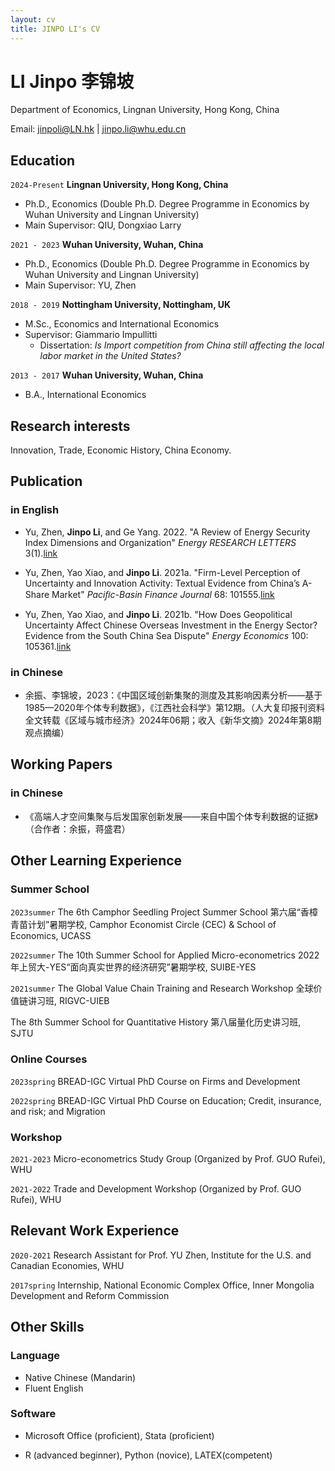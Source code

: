 ```yaml
---
layout: cv
title: JINPO LI's CV
---
```

# LI Jinpo 李锦坡
Department of Economics, Lingnan University, Hong Kong, China </a> </div>

<div id="webaddress">
Email: <a href="jinpoli@LN.hk">jinpoli@LN.hk</a> | <a href="jinpo.li@whu.edu.cn">jinpo.li@whu.edu.cn</a> 
</div>


## Education


`2024-Present`
__Lingnan University, Hong Kong, China__

- Ph.D., Economics (Double Ph.D. Degree Programme in Economics by Wuhan University and Lingnan University)
- Main Supervisor: QIU, Dongxiao Larry

`2021 - 2023`
__Wuhan University, Wuhan, China__

- Ph.D., Economics (Double Ph.D. Degree Programme in Economics by Wuhan University and Lingnan University)
- Main Supervisor: YU, Zhen

`2018 - 2019`
__Nottingham University, Nottingham, UK__

- M.Sc., Economics and International Economics
- Supervisor: Giammario Impullitti
  - Dissertation: *Is Import competition from China still affecting the local labor market in the United States?*

`2013 - 2017`
__Wuhan University, Wuhan, China__

- B.A., International Economics


## Research interests

Innovation, Trade, Economic History, China Economy.


## Publication
### in English

- Yu, Zhen, **Jinpo Li**, and Ge Yang. 2022. "A Review of Energy Security Index Dimensions and Organization" *Energy RESEARCH LETTERS* 3(1).[link](https://doi.org/10.46557/001c.28914)

- Yu, Zhen, Yao Xiao, and **Jinpo Li**. 2021a. "Firm-Level Perception of Uncertainty and Innovation Activity: Textual Evidence from China’s A-Share Market" *Paciﬁc-Basin Finance Journal* 68: 101555.[link](https://doi.org/10.1016/j.pacfin.2021.101555)

- Yu, Zhen, Yao Xiao, and **Jinpo Li**. 2021b. "How Does Geopolitical Uncertainty Affect Chinese Overseas Investment in the Energy Sector? Evidence from the South China Sea Dispute" *Energy Economics* 100: 105361.[link](https://doi.org/10.1016/j.eneco.2021.105361) 


### in Chinese

- 余振、李锦坡，2023：《中国区域创新集聚的测度及其影响因素分析——基于1985—2020年个体专利数据》，《江西社会科学》第12期。（人大复印报刊资料全文转载《区域与城市经济》2024年06期；收入《新华文摘》2024年第8期观点摘编）

## Working Papers

### in Chinese

- 《高端人才空间集聚与后发国家创新发展——来自中国个体专利数据的证据》（合作者：余振，蒋盛君）




## Other Learning Experience
### Summer School
`2023summer`
The 6th Camphor Seedling Project Summer School 第六届“香樟青苗计划”暑期学校, Camphor Economist Circle (CEC) & School of Economics, UCASS

`2022summer`
The 10th Summer School for Applied Micro-econometrics 2022年上贸大-YES“面向真实世界的经济研究”暑期学校, SUIBE-YES

`2021summer`
The Global Value Chain Training and Research Workshop 全球价值链讲习班, RIGVC-UIEB

The 8th Summer School for Quantitative History 第八届量化历史讲习班, SJTU

### Online Courses

`2023spring` BREAD-IGC Virtual PhD Course on Firms and Development

`2022spring` BREAD-IGC Virtual PhD Course on Education; Credit, insurance, and risk; and Migration


### Workshop

`2021-2023` Micro-econometrics Study Group (Organized by Prof. GUO Rufei), WHU

`2021-2022` Trade and Development Workshop (Organized by Prof. GUO Rufei), WHU


## Relevant Work Experience

`2020-2021` Research Assistant for Prof. YU Zhen, Institute for the U.S. and Canadian Economies, WHU

`2017spring` Internship, National Economic Complex Office, Inner Mongolia Development and Reform Commission


## Other Skills
### Language

- Native Chinese (Mandarin)
- Fluent English

### Software

- Microsoft Office (proficient), Stata (proficient)

- R (advanced beginner), Python (novice), LATEX(competent)



<!-- ### Footer

Last updated: May 2013 -->



